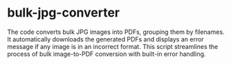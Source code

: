 # bulk-jpg-converter
The code converts bulk JPG images into PDFs, grouping them by filenames. It automatically downloads the generated PDFs and displays an error message if any image is in an incorrect format. This script streamlines the process of bulk image-to-PDF conversion with built-in error handling.
